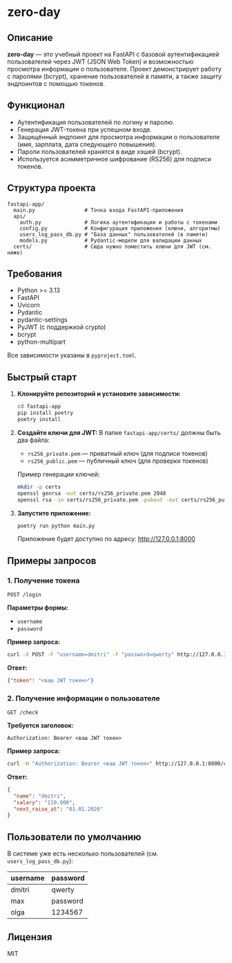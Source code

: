  # zero-day

## Описание

**zero-day** — это учебный проект на FastAPI с базовой аутентификацией пользователей через JWT (JSON Web Token) и возможностью просмотра информации о пользователе. Проект демонстрирует работу с паролями (bcrypt), хранение пользователей в памяти, а также защиту эндпоинтов с помощью токенов.

## Функционал

- Аутентификация пользователей по логину и паролю.
- Генерация JWT-токена при успешном входе.
- Защищённый эндпоинт для просмотра информации о пользователе (имя, зарплата, дата следующего повышения).
- Пароли пользователей хранятся в виде хэшей (bcrypt).
- Используется асимметричное шифрование (RS256) для подписи токенов.

## Структура проекта

```
fastapi-app/
  main.py                # Точка входа FastAPI-приложения
  api/
    auth.py              # Логика аутентификации и работы с токенами
    config.py            # Конфигурация приложения (ключи, алгоритмы)
    users_log_pass_db.py # "База данных" пользователей (в памяти)
    models.py            # Pydantic-модели для валидации данных
  certs/                 # Сюда нужно поместить ключи для JWT (см. ниже)
```

## Требования

- Python >= 3.13
- FastAPI
- Uvicorn
- Pydantic
- pydantic-settings
- PyJWT (с поддержкой crypto)
- bcrypt
- python-multipart

Все зависимости указаны в `pyproject.toml`.

## Быстрый старт

1. **Клонируйте репозиторий и установите зависимости:**
   ```bash
   cd fastapi-app
   pip install poetry
   poetry install
   ```

2. **Создайте ключи для JWT:**
   В папке `fastapi-app/certs/` должны быть два файла:
   - `rs256_private.pem` — приватный ключ (для подписи токенов)
   - `rs256_public.pem` — публичный ключ (для проверки токенов)

   Пример генерации ключей:
   ```bash
   mkdir -p certs
   openssl genrsa -out certs/rs256_private.pem 2048
   openssl rsa -in certs/rs256_private.pem -pubout -out certs/rs256_public.pem
   ```

3. **Запустите приложение:**
   ```bash
   poetry run python main.py
   ```
   Приложение будет доступно по адресу: http://127.0.0.1:8000

## Примеры запросов

### 1. Получение токена

`POST /login`

**Параметры формы:**
- `username`
- `password`

**Пример запроса:**
```bash
curl -X POST -F "username=dmitri" -F "password=qwerty" http://127.0.0.1:8000/login
```

**Ответ:**
```json
{"token": "<ваш JWT токен>"}
```

### 2. Получение информации о пользователе

`GET /check`

**Требуется заголовок:**
```
Authorization: Bearer <ваш JWT токен>
```

**Пример запроса:**
```bash
curl -H "Authorization: Bearer <ваш JWT токен>" http://127.0.0.1:8000/check
```

**Ответ:**
```json
{
  "name": "dmitri",
  "salary": "110.000",
  "next_raise_at": "01.01.2026"
}
```

## Пользователи по умолчанию

В системе уже есть несколько пользователей (см. `users_log_pass_db.py`):

| username | password  |
|----------|-----------|
| dmitri   | qwerty    |
| max      | password  |
| olga     | 1234567   |

## Лицензия

MIT 